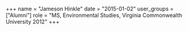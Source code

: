 +++
name = "Jameson Hinkle"
date = "2015-01-02"
user_groups = ["Alumni"]
role = "MS, Environmental Studies, Virginia Commonwealth University 2012"
+++